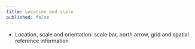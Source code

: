 ```yaml
---
title: Location and scale
published: false
---
```



  - Location, scale and orientation: scale bar, north arrow, grid and spatial reference information 
 